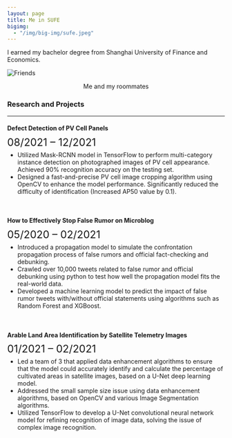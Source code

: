 ```yaml
---
layout: page
title: Me in SUFE
bigimg:
  - "/img/big-img/sufe.jpeg"
---
```


I earned my bachelor degree from Shanghai University of Finance and Economics.

![Friends](img/big-img/meandfriend.jpeg)
<p align = "center">
Me and my roommates</p>

### Research and Projects

<hr>

#### Defect Detection of PV Cell Panels
<span style="font-size: 24px;line-height: 50%;">08/2021 – 12/2021</span>

-	Utilized Mask-RCNN model in TensorFlow to perform multi-category instance detection on photographed images of PV cell appearance. Achieved 90% recognition accuracy on the testing set.
-	Designed a fast-and-precise PV cell image cropping algorithm using OpenCV to enhance the model performance. Significantly reduced the difficulty of identification (Increased AP50 value by 0.1).

<br>

#### How to Effectively Stop False Rumor on Microblog    
<span style="font-size: 24px;line-height: 50%;">05/2020 – 02/2021</span>

-	Introduced a propagation model to simulate the confrontation propagation process of false rumors and official fact-checking and debunking.
-	Crawled over 10,000 tweets related to false rumor and official debunking using python to test how well the propagation model fits the real-world data.
-	Developed a machine learning model to predict the impact of false rumor tweets with/without official statements using algorithms such as Random Forest and XGBoost.

<br>

#### Arable Land Area Identification by Satellite Telemetry Images
<span style="font-size: 24px; line-height: 50%;">01/2021 – 02/2021</span>

- Led a team of 3 that applied data enhancement algorithms to ensure that the model could accurately identify and calculate the percentage of cultivated areas in satellite images, based on a U-Net deep learning model.
- Addressed the small sample size issue using data enhancement algorithms, based on OpenCV and various Image Segmentation algorithms.
- Utilized TensorFlow to develop a U-Net convolutional neural network model for refining recognition of image data, solving the issue of complex image recognition.
